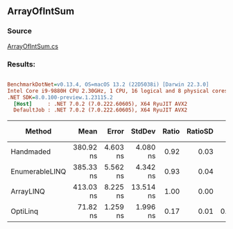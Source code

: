 ﻿## ArrayOfIntSum

### Source
[ArrayOfIntSum.cs](../../src/StructLinq.Benchmark/ArrayOfIntSum.cs)

### Results:
``` ini

BenchmarkDotNet=v0.13.4, OS=macOS 13.2 (22D5038i) [Darwin 22.3.0]
Intel Core i9-9880H CPU 2.30GHz, 1 CPU, 16 logical and 8 physical cores
.NET SDK=8.0.100-preview.1.23115.2
  [Host]     : .NET 7.0.2 (7.0.222.60605), X64 RyuJIT AVX2
  DefaultJob : .NET 7.0.2 (7.0.222.60605), X64 RyuJIT AVX2


```
|         Method |      Mean |    Error |    StdDev | Ratio | RatioSD |   Gen0 | Allocated | Alloc Ratio |
|--------------- |----------:|---------:|----------:|------:|--------:|-------:|----------:|------------:|
|      Handmaded | 380.92 ns | 4.603 ns |  4.080 ns |  0.92 |    0.03 |      - |         - |          NA |
| EnumerableLINQ | 385.33 ns | 5.562 ns |  4.342 ns |  0.93 |    0.04 |      - |         - |          NA |
|      ArrayLINQ | 413.03 ns | 8.225 ns | 13.514 ns |  1.00 |    0.00 |      - |         - |          NA |
|       OptiLinq |  71.82 ns | 1.259 ns |  1.996 ns |  0.17 |    0.01 | 0.0029 |      24 B |          NA |

